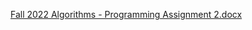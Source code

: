 [Fall 2022 Algorithms - Programming Assignment 2.docx](https://github.com/ziad40/Compress-file/files/10337357/Fall.2022.Algorithms.-.Programming.Assignment.2.docx)
